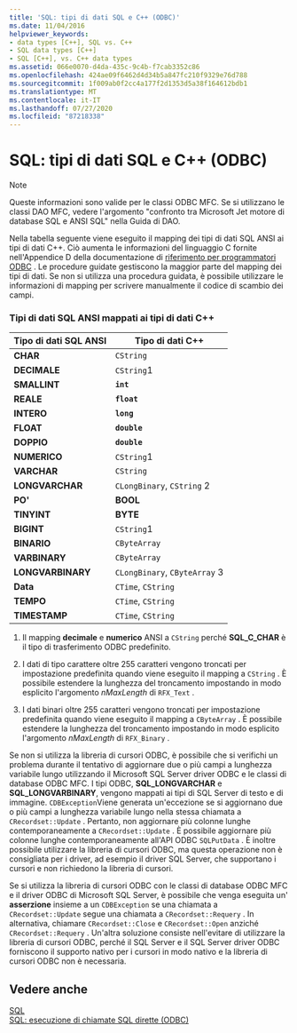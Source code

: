 ```yaml
---
title: 'SQL: tipi di dati SQL e C++ (ODBC)'
ms.date: 11/04/2016
helpviewer_keywords:
- data types [C++], SQL vs. C++
- SQL data types [C++]
- SQL [C++], vs. C++ data types
ms.assetid: 066e0070-d4da-435c-9c4b-f7cab3352c86
ms.openlocfilehash: 424ae09f6462d4d34b5a847fc210f9329e76d788
ms.sourcegitcommit: 1f009ab0f2cc4a177f2d1353d5a38f164612bdb1
ms.translationtype: MT
ms.contentlocale: it-IT
ms.lasthandoff: 07/27/2020
ms.locfileid: "87218338"
---
```

# <a name="sql-sql-and-c-data-types-odbc"></a>SQL: tipi di dati SQL e C++ (ODBC)

> [!NOTE]
> Queste informazioni sono valide per le classi ODBC MFC. Se si utilizzano le classi DAO MFC, vedere l'argomento "confronto tra Microsoft Jet motore di database SQL e ANSI SQL" nella Guida di DAO.

Nella tabella seguente viene eseguito il mapping dei tipi di dati SQL ANSI ai tipi di dati C++. Ciò aumenta le informazioni del linguaggio C fornite nell'Appendice D della documentazione di [riferimento per programmatori ODBC](/sql/odbc/reference/odbc-programmer-s-reference) . Le procedure guidate gestiscono la maggior parte del mapping dei tipi di dati. Se non si utilizza una procedura guidata, è possibile utilizzare le informazioni di mapping per scrivere manualmente il codice di scambio dei campi.

### <a name="ansi-sql-data-types-mapped-to-c-data-types"></a>Tipi di dati SQL ANSI mappati ai tipi di dati C++

|Tipo di dati SQL ANSI|Tipo di dati C++|
|------------------------|---------------------|
|**CHAR**|`CString`|
|**DECIMALE**|`CString`1|
|**SMALLINT**|**`int`**|
|**REALE**|**`float`**|
|**INTERO**|**`long`**|
|**FLOAT**|**`double`**|
|**DOPPIO**|**`double`**|
|**NUMERICO**|`CString`1|
|**VARCHAR**|`CString`|
|**LONGVARCHAR**|`CLongBinary`, `CString` 2|
|**PO'**|**BOOL**|
|**TINYINT**|**BYTE**|
|**BIGINT**|`CString`1|
|**BINARIO**|`CByteArray`|
|**VARBINARY**|`CByteArray`|
|**LONGVARBINARY**|`CLongBinary`, `CByteArray` 3|
|**Data**|`CTime`, `CString`|
|**TEMPO**|`CTime`, `CString`|
|**TIMESTAMP**|`CTime`, `CString`|

1. Il mapping **decimale** e **numerico** ANSI a `CString` perché **SQL_C_CHAR** è il tipo di trasferimento ODBC predefinito.

2. I dati di tipo carattere oltre 255 caratteri vengono troncati per impostazione predefinita quando viene eseguito il mapping a `CString` . È possibile estendere la lunghezza del troncamento impostando in modo esplicito l'argomento *nMaxLength* di `RFX_Text` .

3. I dati binari oltre 255 caratteri vengono troncati per impostazione predefinita quando viene eseguito il mapping a `CByteArray` . È possibile estendere la lunghezza del troncamento impostando in modo esplicito l'argomento *nMaxLength* di `RFX_Binary` .

Se non si utilizza la libreria di cursori ODBC, è possibile che si verifichi un problema durante il tentativo di aggiornare due o più campi a lunghezza variabile lungo utilizzando il Microsoft SQL Server driver ODBC e le classi di database ODBC MFC. I tipi ODBC, **SQL_LONGVARCHAR** e **SQL_LONGVARBINARY**, vengono mappati ai tipi di SQL Server di testo e di immagine. `CDBException`Viene generata un'eccezione se si aggiornano due o più campi a lunghezza variabile lungo nella stessa chiamata a `CRecordset::Update` . Pertanto, non aggiornare più colonne lunghe contemporaneamente a `CRecordset::Update` . È possibile aggiornare più colonne lunghe contemporaneamente all'API ODBC `SQLPutData` . È inoltre possibile utilizzare la libreria di cursori ODBC, ma questa operazione non è consigliata per i driver, ad esempio il driver SQL Server, che supportano i cursori e non richiedono la libreria di cursori.

Se si utilizza la libreria di cursori ODBC con le classi di database ODBC MFC e il driver ODBC di Microsoft SQL Server, è possibile che venga eseguita un' **asserzione** insieme a un `CDBException` se una chiamata a `CRecordset::Update` segue una chiamata a `CRecordset::Requery` . In alternativa, chiamare `CRecordset::Close` e `CRecordset::Open` anziché `CRecordset::Requery` . Un'altra soluzione consiste nell'evitare di utilizzare la libreria di cursori ODBC, perché il SQL Server e il SQL Server driver ODBC forniscono il supporto nativo per i cursori in modo nativo e la libreria di cursori ODBC non è necessaria.

## <a name="see-also"></a>Vedere anche

[SQL](../../data/odbc/sql.md)<br/>
[SQL: esecuzione di chiamate SQL dirette (ODBC)](../../data/odbc/sql-making-direct-sql-calls-odbc.md)
